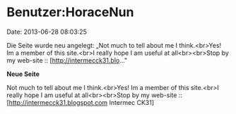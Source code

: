 Benutzer:HoraceNun
==================

Date: 2013-06-28 08:03:25

Die Seite wurde neu angelegt: „Not much to tell about me I
think.\<br\>Yes! Im a member of this site.\<br\>I really hope I am
useful at all\<br\>\<br\>Stop by my web-site ::
\[http://intermecck31.blo..."

**Neue Seite**

<div>

Not much to tell about me I think.\<br\>Yes! Im a member of this
site.\<br\>I really hope I am useful at all\<br\>\<br\>Stop by my
web-site :: \[http://intermecck31.blogspot.com Intermec CK31\]

</div>
